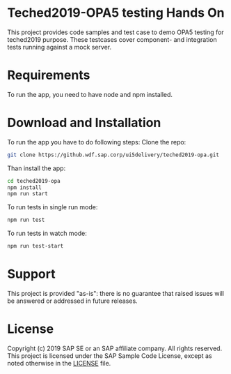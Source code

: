 # Teched2019-OPA5 testing Hands On 
This project provides code samples and test case to demo OPA5 testing for teched2019 purpose. These testcases cover component- and integration tests running against a mock server.

# Requirements
To run the app, you need to have node and npm installed.

# Download and Installation
To run the app you have to do following steps:
Clone the repo:
```bash
git clone https://github.wdf.sap.corp/ui5delivery/teched2019-opa.git
```
Than install the app:

```bash
cd teched2019-opa
npm install
npm run start
```
To run tests in single run mode:
```bash
npm run test
```
To run tests in watch mode:
```bash
npm run test-start
```
# Support
This project is provided "as-is": there is no guarantee that raised issues will be answered or addressed in future releases.

# License
Copyright (c) 2019 SAP SE or an SAP affiliate company. All rights reserved. This project is licensed under the SAP Sample Code License, except as noted otherwise in the [LICENSE](LICENSE) file.
